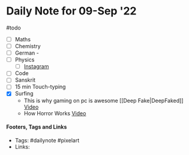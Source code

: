 # Daily Note for 09-Sep '22
#todo
- [ ] Maths
- [ ] Chemistry
- [ ] German - 
- [ ] Physics
	- [ ] [Instagram](https://www.instagram.com/physics.infographics/)
- [ ] Code
- [ ] Sanskrit
- [ ] 15 min Touch-typing
- [x] Surfing
	-  This is why gaming on pc is awesome [[Deep Fake|DeepFaked]] [Video](https://www.youtube.com/watch?v=olKHiiEaPc4)
	- How Horror Works [Video](https://youtu.be/llpsjbNQIns)


#### Footers, Tags and Links
- Tags: #dailynote  #pixelart 
- Links: 

[^1]: